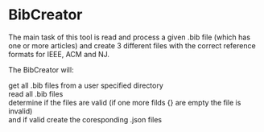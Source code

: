 # BibCreator
 The main task of this tool is read and process a given .bib file (which has one or more articles) and create 3 different files with the correct reference formats for IEEE, ACM and NJ.
 
 The BibCreator will:
 
 get all .bib files from a user specified directory<br />
 read all .bib files<br />
 determine if the files are valid (if one more filds {} are empty the file is invalid)<br />
 and if valid create the coresponding .json files<br />
